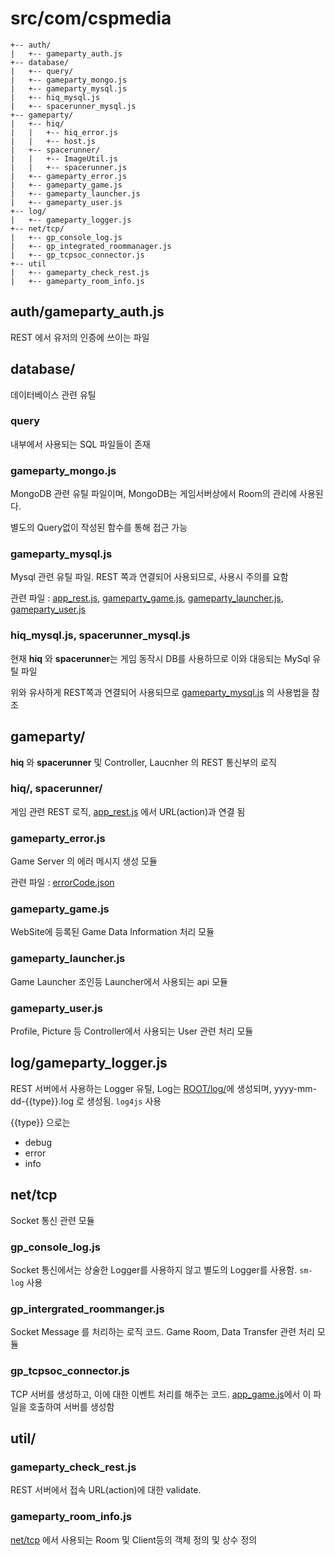 # src/com/cspmedia

	+-- auth/
	|   +-- gameparty_auth.js
	+-- database/
	|   +-- query/
	|   +-- gameparty_mongo.js
	|   +-- gameparty_mysql.js
	|   +-- hiq_mysql.js
	|   +-- spacerunner_mysql.js
	+-- gameparty/
	|   +-- hiq/
	|   |   +-- hiq_error.js
	|   |   +-- host.js
	|   +-- spacerunner/
	|   |   +-- ImageUtil.js
	|   |   +-- spacerunner.js
	|   +-- gameparty_error.js
	|   +-- gameparty_game.js
	|   +-- gameparty_launcher.js
	|   +-- gameparty_user.js
	+-- log/
	|   +-- gameparty_logger.js
	+-- net/tcp/
	|   +-- gp_console_log.js
	|   +-- gp_integrated_roommanager.js
	|   +-- gp_tcpsoc_connector.js
	+-- util
	|   +-- gameparty_check_rest.js
	|   +-- gameparty_room_info.js

## auth/gameparty_auth.js

REST 에서 유저의 인증에 쓰이는 파일

## database/

데이터베이스 관련 유틸

### query

내부에서 사용되는 SQL 파일들이 존재

### gameparty_mongo.js

MongoDB 관련 유틸 파일이며, MongoDB는 게임서버상에서 Room의 관리에 사용된다.

별도의 Query없이 작성된 함수를 통해 접근 가능

### gameparty_mysql.js

Mysql 관련 유틸 파일. REST 쪽과 연결되어 사용되므로, 사용시 주의를 요함

관련 파일 : [app_rest.js](file_structure.md#app_restjs), [gameparty_game.js](#gameparty_gamejs), [gameparty_launcher.js](#gameparty_launcherjs), [gameparty_user.js](#gameparty_userjs)

### hiq_mysql.js, spacerunner_mysql.js

현재 **hiq** 와 **spacerunner**는 게임 동작시 DB를 사용하므로 이와 대응되는 MySql 유틸 파일

위와 유사하게 REST쪽과 연결되어 사용되므로 [gameparty_mysql.js](#gameparty_mysqljs) 의 사용법을 참조 

## gameparty/

**hiq** 와 **spacerunner** 및 Controller, Laucnher 의 REST 통신부의 로직

### hiq/, spacerunner/

게임 관련 REST 로직, [app_rest.js](file_structure.md#app_restjs) 에서 URL(action)과 연결 됨

### gameparty_error.js

Game Server 의 에러 메시지 생성 모듈

관련 파일 : [errorCode.json](file_structure.md#errorcodejson)

### gameparty_game.js

WebSite에 등록된 Game Data Information 처리 모듈

### gameparty_launcher.js

Game Launcher 조인등 Launcher에서 사용되는 api 모듈

### gameparty_user.js

Profile, Picture 등 Controller에서 사용되는 User 관련 처리 모듈

## log/gameparty_logger.js

REST 서버에서 사용하는 Logger 유틸, Log는 [ROOT/log/](file_structure.md#log)에 생성되며, yyyy-mm-dd-{{type}}.log 로 생성됨. `log4js` 사용

{{type}} 으로는

* debug
* error
* info

## net/tcp

Socket 통신 관련 모듈

### gp_console_log.js

Socket 통신에서는 상술한 Logger를 사용하지 않고 별도의 Logger를 사용함. `sm-log` 사용

### gp_intergrated_roommanger.js

Socket Message 를 처리하는 로직 코드. Game Room, Data Transfer 관련 처리 모듈

### gp_tcpsoc_connector.js

TCP 서버를 생성하고, 이에 대한 이벤트 처리를 해주는 코드. [app_game.js](file_structure.md#app_gamejs)에서 이 파일을 호출하여 서버를 생성함

## util/

### gameparty_check_rest.js

REST 서버에서 접속 URL(action)에 대한 validate.

### gameparty_room_info.js

[net/tcp](#nettcp) 에서 사용되는 Room 및 Client등의 객체 정의 및 상수 정의